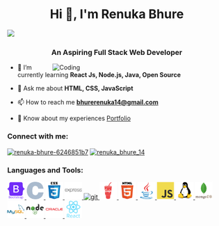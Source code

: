 <h1 align="center">Hi 👋, I'm Renuka Bhure</h1>

<img src="https://user-images.githubusercontent.com/72491412/114656714-320fd980-9d0c-11eb-8c2e-deb6c80b9ed0.png" width="1000">

<h3 align="center">An Aspiring Full Stack Web Developer</h3>
<img align="right" alt="Coding" width="400" src="https://user-images.githubusercontent.com/72491412/114658050-d430c100-9d0e-11eb-9b6f-5e69c77a8c68.gif">

- 🌱 I’m currently learning **React Js, Node.js, Java, Open Source**

- 💬 Ask me about **HTML, CSS, JavaScript**

- 📫 How to reach me **bhurerenuka14@gmail.com**

- 📄 Know about my experiences [Portfolio](https://renuka142.github.io/MySite/Renuka_Bhure/portfolio.html)

<h3 align="left">Connect with me:</h3>
<p align="left">
<a href="https://linkedin.com/in/renuka-bhure-6246851b7" target="blank"><img align="center" src="https://cdn.jsdelivr.net/npm/simple-icons@3.0.1/icons/linkedin.svg" alt="renuka-bhure-6246851b7" height="30" width="40" /></a>
<a href="https://instagram.com/renuka_bhure_14" target="blank"><img align="center" src="https://cdn.jsdelivr.net/npm/simple-icons@3.0.1/icons/instagram.svg" alt="renuka_bhure_14" height="30" width="40" /></a>
</p>

<h3 align="left">Languages and Tools:</h3>
<p align="left"> <a href="https://getbootstrap.com" target="_blank"> <img src="https://raw.githubusercontent.com/devicons/devicon/master/icons/bootstrap/bootstrap-plain-wordmark.svg" alt="bootstrap" width="40" height="40"/> </a> <a href="https://www.cprogramming.com/" target="_blank"> <img src="https://raw.githubusercontent.com/devicons/devicon/master/icons/c/c-original.svg" alt="c" width="40" height="40"/> </a> <a href="https://www.w3schools.com/css/" target="_blank"> <img src="https://raw.githubusercontent.com/devicons/devicon/master/icons/css3/css3-original-wordmark.svg" alt="css3" width="40" height="40"/> </a> <a href="https://expressjs.com" target="_blank"> <img src="https://raw.githubusercontent.com/devicons/devicon/master/icons/express/express-original-wordmark.svg" alt="express" width="40" height="40"/> </a> <a href="https://git-scm.com/" target="_blank"> <img src="https://www.vectorlogo.zone/logos/git-scm/git-scm-icon.svg" alt="git" width="40" height="40"/> </a> <a href="https://gulpjs.com" target="_blank"> <img src="https://raw.githubusercontent.com/devicons/devicon/master/icons/gulp/gulp-plain.svg" alt="gulp" width="40" height="40"/> </a> <a href="https://www.w3.org/html/" target="_blank"> <img src="https://raw.githubusercontent.com/devicons/devicon/master/icons/html5/html5-original-wordmark.svg" alt="html5" width="40" height="40"/> </a> <a href="https://www.java.com" target="_blank"> <img src="https://raw.githubusercontent.com/devicons/devicon/master/icons/java/java-original.svg" alt="java" width="40" height="40"/> </a> <a href="https://developer.mozilla.org/en-US/docs/Web/JavaScript" target="_blank"> <img src="https://raw.githubusercontent.com/devicons/devicon/master/icons/javascript/javascript-original.svg" alt="javascript" width="40" height="40"/> </a> <a href="https://www.linux.org/" target="_blank"> <img src="https://raw.githubusercontent.com/devicons/devicon/master/icons/linux/linux-original.svg" alt="linux" width="40" height="40"/> </a> <a href="https://www.mongodb.com/" target="_blank"> <img src="https://raw.githubusercontent.com/devicons/devicon/master/icons/mongodb/mongodb-original-wordmark.svg" alt="mongodb" width="40" height="40"/> </a> <a href="https://www.mysql.com/" target="_blank"> <img src="https://raw.githubusercontent.com/devicons/devicon/master/icons/mysql/mysql-original-wordmark.svg" alt="mysql" width="40" height="40"/> </a> <a href="https://nodejs.org" target="_blank"> <img src="https://raw.githubusercontent.com/devicons/devicon/master/icons/nodejs/nodejs-original-wordmark.svg" alt="nodejs" width="40" height="40"/> </a> <a href="https://www.oracle.com/" target="_blank"> <img src="https://raw.githubusercontent.com/devicons/devicon/master/icons/oracle/oracle-original.svg" alt="oracle" width="40" height="40"/> </a> <a href="https://reactjs.org/" target="_blank"> <img src="https://raw.githubusercontent.com/devicons/devicon/master/icons/react/react-original-wordmark.svg" alt="react" width="40" height="40"/> </a> </p>
